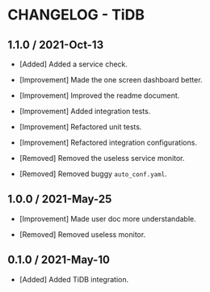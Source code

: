 # CHANGELOG - TiDB

## 1.1.0 / 2021-Oct-13

* [Added] Added a service check.

* [Improvement] Made the one screen dashboard better.
* [Improvement] Improved the readme document.
* [Improvement] Added integration tests.
* [Improvement] Refactored unit tests.
* [Improvement] Refactored integration configurations.

* [Removed] Removed the useless service monitor.
* [Removed] Removed buggy `auto_conf.yaml`.

## 1.0.0 / 2021-May-25

* [Improvement] Made user doc more understandable.

* [Removed] Removed useless monitor.

## 0.1.0 / 2021-May-10

* [Added] Added TiDB integration.

